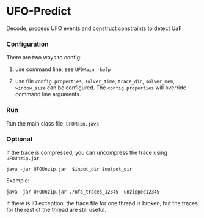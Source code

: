 # UFO-Predict
Decode, process UFO events and construct constraints to detect UaF

### Configuration

There are two ways to config:

1. use command line, see `UFOMain -help`
		
2. use file `config.properties`, `solver_time`, `trace_dir`, `solver_mem`, `window_size` can be configured. The `config.properties` will override command line arguments.

### Run 

Run the main class file: ```UFOMain.java```

### Optional

If the trace is compressed, you can uncompress the trace using `UFOUnzip.jar` 
```
java -jar UFOUnzip.jar  $input_dir $output_dir
```
Example:
```
java -jar UFOUnzip.jar ./ufo_traces_12345  unzipped12345
```
If there is IO exception, the trace file for one thread is broken, but the traces for the rest of the thread are still useful.

